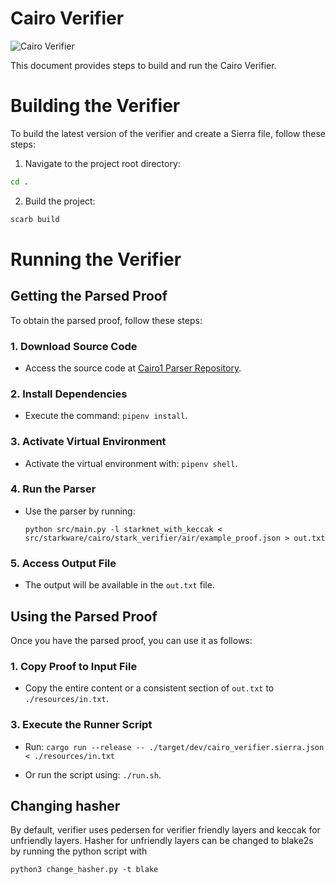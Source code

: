 # Cairo Verifier

![Cairo Verifier](https://github.com/HerodotusDev/cairo-verifier/assets/46165861/8692dfc1-f267-4c7e-9af0-4ceaeec84207)

This document provides steps to build and run the Cairo Verifier.

# Building the Verifier

To build the latest version of the verifier and create a Sierra file, follow these steps:

1. Navigate to the project root directory:

```bash
cd .
```

2. Build the project:

```bash
scarb build
```

# Running the Verifier

## Getting the Parsed Proof

To obtain the parsed proof, follow these steps:

### 1. Download Source Code

-   Access the source code at [Cairo1 Parser Repository](https://github.com/neotheprogramist/cairo-lang/tree/parser).

### 2. Install Dependencies

-   Execute the command: `pipenv install`.

### 3. Activate Virtual Environment

-   Activate the virtual environment with: `pipenv shell`.

### 4. Run the Parser

-   Use the parser by running:
    ```
    python src/main.py -l starknet_with_keccak < src/starkware/cairo/stark_verifier/air/example_proof.json > out.txt
    ```

### 5. Access Output File

-   The output will be available in the `out.txt` file.

## Using the Parsed Proof

Once you have the parsed proof, you can use it as follows:

### 1. Copy Proof to Input File

-   Copy the entire content or a consistent section of `out.txt` to `./resources/in.txt`.

### 3. Execute the Runner Script

-   Run: `cargo run --release -- ./target/dev/cairo_verifier.sierra.json < ./resources/in.txt`

-   Or run the script using: `./run.sh`.

## Changing hasher

By default, verifier uses pedersen for verifier friendly layers and keccak for unfriendly layers. Hasher for unfriendly layers can be changed to blake2s by running the python script with

```
python3 change_hasher.py -t blake
```
